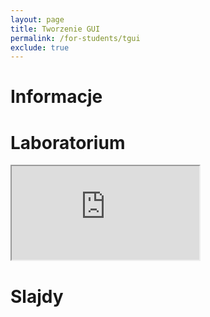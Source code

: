 ```yaml
---
layout: page
title: Tworzenie GUI
permalink: /for-students/tgui
exclude: true
---
```


# Informacje

# Laboratorium

<iframe src="https://docs.google.com/document/d/e/2PACX-1vRdJkt1Ead97JKsi5fkici8FhGD2ZOMA-XmEkUns50ASv-rOw3t09827Rs7s3yFdh9wMHJhru5ymWmY/pub?embedded=true"></iframe>

# Slajdy


